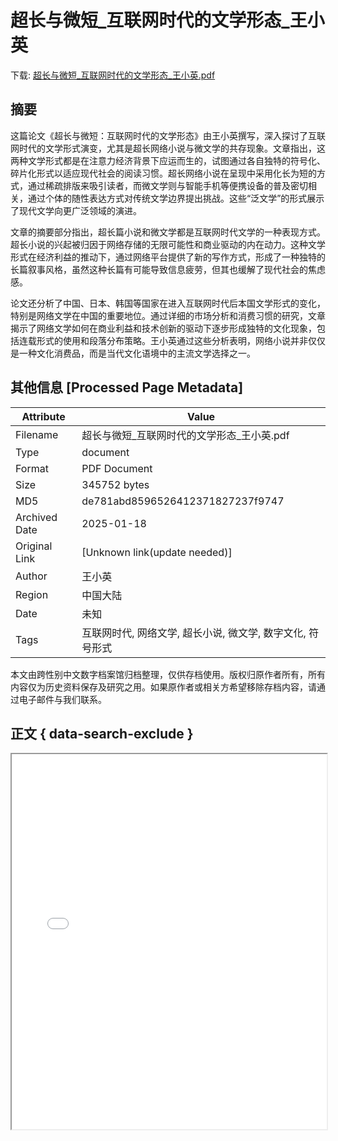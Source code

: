 # 超长与微短_互联网时代的文学形态_王小英

<!-- tcd_download_link -->
下载: <a href="超长与微短_互联网时代的文学形态_王小英.pdf" download>超长与微短_互联网时代的文学形态_王小英.pdf</a>
<!-- tcd_download_link_end -->

## 摘要

<!-- tcd_abstract -->
这篇论文《超长与微短：互联网时代的文学形态》由王小英撰写，深入探讨了互联网时代的文学形式演变，尤其是超长网络小说与微文学的共存现象。文章指出，这两种文学形式都是在注意力经济背景下应运而生的，试图通过各自独特的符号化、碎片化形式以适应现代社会的阅读习惯。超长网络小说在呈现中采用化长为短的方式，通过稀疏排版来吸引读者，而微文学则与智能手机等便携设备的普及密切相关，通过个体的随性表达方式对传统文学边界提出挑战。这些“泛文学”的形式展示了现代文学向更广泛领域的演进。

文章的摘要部分指出，超长篇小说和微文学都是互联网时代文学的一种表现方式。超长小说的兴起被归因于网络存储的无限可能性和商业驱动的内在动力。这种文学形式在经济利益的推动下，通过网络平台提供了新的写作方式，形成了一种独特的长篇叙事风格，虽然这种长篇有可能导致信息疲劳，但其也缓解了现代社会的焦虑感。

论文还分析了中国、日本、韩国等国家在进入互联网时代后本国文学形式的变化，特别是网络文学在中国的重要地位。通过详细的市场分析和消费习惯的研究，文章揭示了网络文学如何在商业利益和技术创新的驱动下逐步形成独特的文化现象，包括连载形式的使用和段落分布策略。王小英通过这些分析表明，网络小说并非仅仅是一种文化消费品，而是当代文化语境中的主流文学选择之一。

<!-- tcd_abstract_end -->

## 其他信息 [Processed Page Metadata]

| Attribute       | Value                                  |
|-----------------|----------------------------------------|
| Filename        | 超长与微短_互联网时代的文学形态_王小英.pdf                             |
| Type            | document                                 |
| Format          | PDF Document                               |
| Size            | 345752 bytes                           |
| MD5             | de781abd8596526412371827237f9747                                  |
| Archived Date   | 2025-01-18                             |
| Original Link   | [Unknown link(update needed)]                         |
| Author          | 王小英                               |
| Region          | 中国大陆                               |
| Date            | 未知                                 |
| Tags            | 互联网时代, 网络文学, 超长小说, 微文学, 数字文化, 符号形式                                 |

本文由跨性别中文数字档案馆归档整理，仅供存档使用。版权归原作者所有，所有内容仅为历史资料保存及研究之用。如果原作者或相关方希望移除存档内容，请通过电子邮件与我们联系。

## 正文 { data-search-exclude }

<!-- tcd_main_text -->
<iframe src="../超长与微短_互联网时代的文学形态_王小英.pdf" width="100%" height="600px">
    <p>无法显示PDF，请下载查看。</p>
</iframe>
<!-- tcd_main_text_end -->

